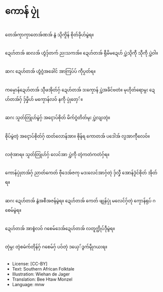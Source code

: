 # ကောန် ပၠုဲ

##
တေအ်ကၠာကၠာတေအ်ဏအ် နွံ သ္ၚိကၟိန် စိုတ်ခိုဟ်မွဲရ။

##
ဍေဟ်တအ် ဆလအ် ဟွံဒှ်တက် ညးသကအ်။ ဍေဟ်တအ် ရီုမိမဍေဟ် ပ္ဍဲသ္ၚိကီု သီုကဵု ပ္ဍဲဝါ။

##
ဆဂး ဍေဟ်တအ် ဟွံဂွံအခေါင် အာကြပ်ပ် ကဵုပၟတ်ရ။

##
ကမၠောန်ဍေဟ်တအ် သီုဖအိုတ်ဂှ် ဍေဟ်တအ် ဒးကၠောန် ပ္ဍဲအခိင်ဗတံ။ မုဟိုတ်ရောမ္ဂး ဍေဟ်တအ်ဂှ် ဒှ်မၞိဟ် မကၠောန်လဝ် နကဵု ပၠုဲတှေ်။

##
ဆဂး သၟတ်တြုဟ်မွဲဂှ် အၚောပ်စိုတ် မိက်ဂွံတိတ်မ္ၚး ပ္ဍဲလျးတ္ၚဲ။

##
စိုပ်မွဲတ္ၚဲ အၚောပ်စိုတ်ဂှ် ထတ်လောန်အာ။ ၜိုန်ရ ကောတအ် ပဒေါအ် လ္ပအာကီုလေဝ်။

##
လဇုဲအာရ။ သၟတ်တြုဟ်ဂှ် လေင်အာ ပ္ဍဲကဵု တ္ၚဲကတဴကတဴဂှ်ရ။

##
ကောန်ပၠုဲတအ်ဂှ် ညာတ်ကေတ် ဗီုဒေအ်ဇကု မဒးလေင်အာဂှ်တုဲ ဒှ်လၞီ အောန်ဒၟံင်စိုတ် အိုတ်ရ။

##
ဆဂး ဍေဟ်တအ် နွံအစဳအဇန်မွဲရ။ ဍေဟ်တအ် ကေတ် ဖျုန်ပၠုဲ မလေင်ဂှ်တုဲ ကၠောန်ရုပ် ဂစေမ်မွဲရ။

##
ဍေဟ်တအ် အာစွံလဝ် ဂစေမ်ဒေအ်ဍေဟ်တအ် လတူက္ဍိုပ်ဒဵုမွဲရ။

##
တုဲမ္ဂး တ္ၚဲစမံက်တိုန်ဂှ် ဂစေမ်ဂှ် ပဝ်တုဲ ဒယှေ်ဒွက်မ္ၚဵုဂယးရ။

##
* License: [CC-BY]
* Text: Southern African Folktale
* Illustration: Wiehan de Jager
* Translation: Bee Htaw Monzel
* Language: mnw
